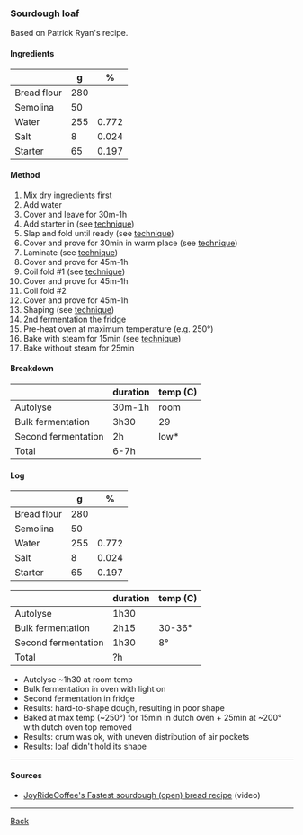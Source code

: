 ### Sourdough loaf

Based on Patrick Ryan's recipe.

#### Ingredients

|             | g   | %      |
| ----------- | --- | ------ |
| Bread flour | 280 |        |
| Semolina    | 50  |        |
| Water       | 255 | 0.772  |
| Salt        | 8   | 0.024  |
| Starter     | 65  | 0.197  |

#### Method

1. Mix dry ingredients first
1. Add water
1. Cover and leave for 30m-1h
1. Add starter in (see [technique](../technique.md))
1. Slap and fold until ready (see [technique](../technique.md))
1. Cover and prove for 30min in warm place (see [technique](../technique.md))
1. Laminate (see [technique](../technique.md))
1. Cover and prove for 45m-1h
1. Coil fold #1 (see [technique](../technique.md))
1. Cover and prove for 45m-1h
1. Coil fold #2
1. Cover and prove for 45m-1h
1. Shaping (see [technique](../technique.md))
1. 2nd fermentation the fridge
1. Pre-heat oven at maximum temperature (e.g. 250°)
1. Bake with steam for 15min (see [technique](../technique.md))
1. Bake without steam for 25min

#### Breakdown

|                     | duration | temp (C) |
| ------------------- | -------- | -------- |
| Autolyse            | 30m-1h   | room     |
| Bulk fermentation   | 3h30     | 29       |
| Second fermentation | 2h       | low*     |
| Total               | 6-7h     |          |

#### Log

|             | g   | %      |
| ----------- | --- | ------ |
| Bread flour | 280 |        |
| Semolina    | 50  |        |
| Water       | 255 | 0.772  |
| Salt        | 8   | 0.024  |
| Starter     | 65  | 0.197  |

|                     | duration | temp (C) |
| ------------------- | -------- | -------- |
| Autolyse            | 1h30     |          |
| Bulk fermentation   | 2h15     | 30-36°   |
| Second fermentation | 1h30     | 8°       |
| Total               | ?h       |          |

- Autolyse ~1h30 at room temp
- Bulk fermentation in oven with light on
- Second fermentation in fridge
- Results: hard-to-shape dough, resulting in poor shape
- Baked at max temp (~250°) for 15min in dutch oven + 25min at ~200° with dutch oven top removed
- Results: crum was ok, with uneven distribution of air pockets
- Results: loaf didn't hold its shape

<hr/>

#### Sources

- [JoyRideCoffee's Fastest sourdough (open) bread recipe](https://www.youtube.com/watch?v=20luegVJ-L4) (video)

<hr/>

[Back](../README.md)
